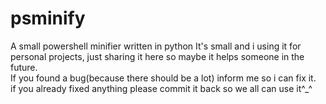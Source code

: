 # psminify
A small powershell minifier written in python
It's small and i using it for personal projects, just sharing it here so maybe it helps someone in the future.  
If you found a bug(because there should be a lot) inform me so i can fix it.  
if you already fixed anything please commit it back so we all can use it^_^ 
